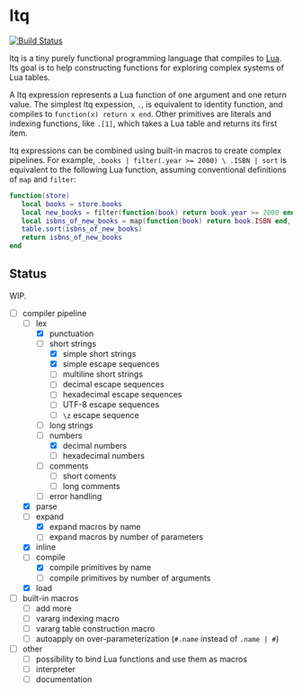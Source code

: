 # ltq

[![Build Status](https://travis-ci.org/mpeterv/ltq.svg?branch=master)](https://travis-ci.org/mpeterv/ltq)

ltq is a tiny purely functional programming language that compiles to [Lua](http://www.lua.org/). Its goal is to help constructing functions for exploring complex systems of Lua tables.

A ltq expression represents a Lua function of one argument and one return value. The simplest ltq expession, `.`, is equivalent to identity function, and compiles to `function(x) return x end`. Other primitives are literals and indexing functions, like `.[1]`, which takes a Lua table and returns its first item. 

ltq expressions can be combined using built-in macros to create complex pipelines. For example, `.books | filter(.year >= 2000) \ .ISBN | sort` is equivalent to the following Lua function, assuming conventional definitions of `map` and `filter`:

```lua
function(store)
   local books = store.books
   local new_books = filter(function(book) return book.year >= 2000 end, books)
   local isbns_of_new_books = map(function(book) return book.ISBN end, new_books)
   table.sort(isbns_of_new_books)
   return isbns_of_new_books
end
```

## Status

WIP.

- [ ] compiler pipeline
  - [ ] lex
    - [x] punctuation
    - [ ] short strings
      - [x] simple short strings
      - [x] simple escape sequences
      - [ ] multiline short strings
      - [ ] decimal escape sequences
      - [ ] hexadecimal escape sequences
      - [ ] UTF-8 escape sequences
      - [ ] `\z` escape sequence
    - [ ] long strings
    - [ ] numbers
      - [x] decimal numbers
      - [ ] hexadecimal numbers
    - [ ] comments
      - [ ] short coments
      - [ ] long comments
    - [ ] error handling
  - [x] parse
  - [ ] expand
    - [x] expand macros by name
    - [ ] expand macros by number of parameters
  - [x] inline
  - [ ] compile
    - [x] compile primitives by name
    - [ ] compile primitives by number of arguments
  - [x] load
- [ ] built-in macros
  - [ ] add more
  - [ ] vararg indexing macro
  - [ ] vararg table construction macro
  - [ ] autoapply on over-parameterization (`#.name` instead of `.name | #`)
- [ ] other
  - [ ] possibility to bind Lua functions and use them as macros
  - [ ] interpreter
  - [ ] documentation
